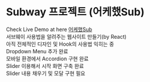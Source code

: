 # Subway 프로젝트 (어케했Sub)

Check Live Demo at here [어케했Sub](https://gouz7514.github.io/subway-website/)<br>
서브웨이 사용법을 알려주는 웹사이트 만들기(by React)<br>
아직 전체적인 디자인 및 Hook의 사용법 익히는 중<br>
Dropdown Menu 추가 완료<br>
모바일 환경에서 Accordion 구현 완료<br>
Slider 이용해서 시작 화면 구축 완료<br>
Slider 내용 채우기 및 모달 구현 필요<br>